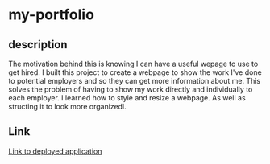 # my-portfolio

## description

The motivation behind this is knowing I can have a useful wepage to use to get hired. I built this project to create a webpage to show the work I've done to potential employers and so they can get more information about me. This solves the problem of having to show my work directly and individually to each employer. I learned how to style and resize a webpage. As well as structing it to look more organizedl.

## Link
[Link to deployed application](https://orlandozl.github.io/my-portfolio/)